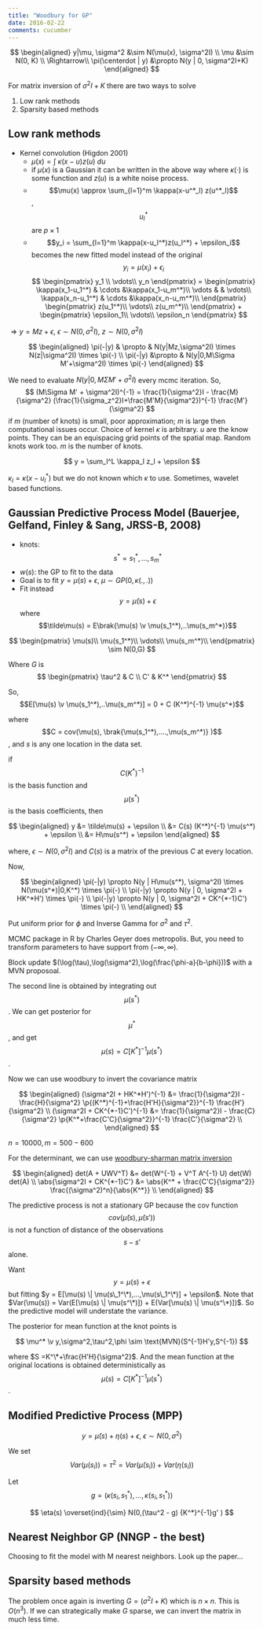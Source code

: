 ```yaml
---
title: "Woodbury for GP"
date: 2016-02-22
comments: cucumber
---
```


$$
\begin{aligned}
  y|\mu, \sigma^2 &\sim N(\mu(x), \sigma^2I) \\
  \mu &\sim N(0, K) \\
  \Rightarrow\\
  \pi(\centerdot | y) &\propto N(y | 0, \sigma^2I+K)
\end{aligned}
$$

For matrix inversion of $\sigma^2I+K$ there are two ways to solve

1. Low rank methods
2. Sparsity based methods

## Low rank methods

  - Kernel convolution (Higdon 2001)
      - $\mu(x) = \int~\kappa(x-u)z(u)~du$
      - if $\mu(x)$ is a Gaussian it can be written in the above way where $\kappa(\cdot)$ is some function and $z(u)$ is a white noise process.
      - $$\mu(x) \approx \sum_{l=1}^m \kappa(x-u^*_l) z(u^*_l)$$, $$u_l^*$$ are $p\times 1$
      - $$y_i = \sum_{l=1}^m \kappa(x-u_l^*)z(u_l^*) + \epsilon_i$$ becomes the new fitted model instead of the original $$y_i = \mu(x_i) + \epsilon_i$$
$$
\begin{pmatrix}
  y_1 \\
  \vdots\\
  y_n
\end{pmatrix}
=
\begin{pmatrix}
  \kappa(x_1-u_1^*) & \cdots &\kappa(x_1-u_m^*)\\
  \vdots & & \vdots\\
  \kappa(x_n-u_1^*) & \cdots &\kappa(x_n-u_m^*)\\
\end{pmatrix}
\begin{pmatrix}
  z(u_1^*)\\
  \vdots\\
  z(u_m^*)\\
\end{pmatrix} +
\begin{pmatrix}
  \epsilon_1\\
  \vdots\\
  \epsilon_n
\end{pmatrix}
$$

$\Rightarrow y = Mz + \epsilon$, $\epsilon \sim N(0,\sigma^2I)$, $z\sim N(0,\sigma^2I)$

$$
\begin{aligned}
 \pi(-|y) & \propto & N(y|Mz,\sigma^2I) \times N(z|\sigma^2I) \times \pi(-) \\
 \pi(-|y) &\propto & N(y|0,M\Sigma M'+\sigma^2I) \times \pi(-)
\end{aligned}
$$

We need to evaluate $N(y|0,M\Sigma M'+\sigma^2I)$ every mcmc iteration. 
So, 
$$
  (M\Sigma M' + \sigma^2I)^{-1} = \frac{1}{\sigma^2}I - \frac{M}{\sigma^2} (\frac{1}{\sigma_z^2}I+\frac{M'M}{\sigma^2})^{-1} \frac{M'}{\sigma^2}
$$
if $m$ (number of knots) is small, poor approximation; $m$ is large then computational issues occur. Choice of kernel $\kappa$ is arbitrary.
$u$ are the know points. They can be an equispacing grid points of the spatial map. Random knots work too. $m$ is the number of knots.

$$
  y = \sum_l^L \kappa_l z_l + \epsilon
$$

$\kappa_l = \kappa(x-u_l^*)$ but we do not known which $\kappa$ to use. Sometimes, wavelet based functions.


## Gaussian Predictive Process Model (Bauerjee, Gelfand, Finley & Sang, JRSS-B, 2008)

- knots: $$s^* = s_1^*, ..., s_m^*$$
- $w(s)$: the GP to fit to the data
- Goal is to fit $y=\mu(s)+\epsilon$, $\mu \sim GP(0,\kappa(.,.))$
- Fit instead $$y = \tilde\mu(s) + \epsilon$$ where $$\tilde\mu(s) = E\brak{\mu(s) \v \mu(s_1^*),..\mu(s_m^*)}$$

$$
\begin{pmatrix}
  \mu(s)\\
  \mu(s_1^*)\\
  \vdots\\
  \mu(s_m^*)\\
\end{pmatrix} \sim N(0,G)
$$

Where $G$ is 
$$
\begin{pmatrix}
  \tau^2 & C \\
  C' & K^*
\end{pmatrix}
$$

So, $$E[\mu(s) \v \mu(s_1^*),..\mu(s_m^*)]  =  0 + C (K^*)^{-1} \mu(s^*)$$

where $$C = cov(\mu(s), \brak{\mu(s_1^*),....,\mu(s_m^*)} )$$, and $s$ is any one location in the data set.

if $$C(K^*)^{-1}$$ is the basis function and $$\mu(s^*)$$ is the basis coefficients, then

$$
  \begin{aligned}
    y &= \tilde\mu(s) + \epsilon \\
    &= C(s) (K^*)^{-1} \mu(s^*) + \epsilon \\
    &= H\mu(s^*) + \epsilon
  \end{aligned}
$$

where, $\epsilon \sim N(0,\sigma^2I)$ and $C(s)$ is a matrix of the previous $C$ at every location.

Now, 

$$
\begin{aligned}
  \pi(-|y) \propto N(y | H\mu(s^*), \sigma^2I) \times N(\mu(s^*)|0,K^*) \times \pi(-) \\
  \pi(-|y) \propto N(y | 0, \sigma^2I + HK^*H') \times \pi(-) \\
  \pi(-|y) \propto N(y | 0, \sigma^2I + CK^{*-1}C') \times \pi(-) \\
\end{aligned}
$$

Put uniform prior for $\phi$ and Inverse Gamma for $\sigma^2$ and $\tau^2$.

MCMC package in R by Charles Geyer does metropolis. But, you need to transform parameters to have support from $(-\infty,\infty)$.

Block update $(\log(\tau),\log(\sigma^2),\log(\frac{\phi-a}{b-\phi}))$ with a MVN proposoal.

The second line is obtained by integrating out $$\mu(s^*)$$. We can get posterior for $$\mu^*$$, and get $$\mu(s)=C[K^*]^{-1}\mu(s^*)$$.

Now we can use woodbury to invert the covariance matrix

$$
\begin{aligned}
  (\sigma^2I + HK^*H')^{-1} &= \frac{1}{\sigma^2}I - \frac{H}{\sigma^2} \p{(K^*)^{-1}+\frac{H'H}{\sigma^2}}^{-1} \frac{H'}{\sigma^2} \\
  (\sigma^2I + CK^{*-1}C')^{-1} &= \frac{1}{\sigma^2}I - \frac{C}{\sigma^2} \p{K^*+\frac{C'C}{\sigma^2}}^{-1} \frac{C'}{\sigma^2} \\
\end{aligned}
$$

$n = 10000, m = 500-600$

For the determinant, we can use [woodbury-sharman matrix inversion](https://en.wikipedia.org/wiki/Matrix_determinant_lemma)

$$
\begin{aligned}
  det(A + UWV^T) &= det(W^{-1} + V^T A^{-1} U) det(W) det(A) \\
  \abs{\sigma^2I + CK^{*-1}C'} &= \abs{K^* + \frac{C'C}{\sigma^2}} \frac{(\sigma^2)^n}{\abs{K^*}}  \\
\end{aligned}
$$

The predictive process is not a stationary GP because the cov function $$cov(\tilde\mu(s),\tilde\mu(s'))$$is not a function of distance of the observations $$s-s'$$alone.

Want $$ y = \mu(s) + \epsilon$$ but fitting $y = E[\mu(s) \| \mu(s\_1^\*),...,\mu(s\_1^\*)] + \epsilon$. Note that $Var(\mu(s)) = Var(E[\mu(s) \| \mu(s^\*)]) + E(Var[\mu(s) \| \mu(s^\*)])$. So the predictive model will understate the variance.

The posterior for mean function at the knot points is

$$
  \mu^* \v y,\sigma^2,\tau^2,\phi \sim \text{MVN}(S^{-1}H'y,S^{-1})
$$

where $S =K^\*+\frac{H'H}{\sigma^2}$. And the mean function at the original locations is obtained deterministically as $$\mu(s)=C[K^*]^{-1}\mu(s^*)$$.

## Modified Predictive Process (MPP)

$$
  y = \tilde\mu(s) + \eta(s) + \epsilon, ~ \epsilon \sim N(0,\sigma^2)
$$

We set $$Var(\mu(s_i)) = \tau^2 = Var(\tilde\mu(s_i)) + Var(\eta(s_i))$$

Let $$g = (\kappa(s_i,s_1^*),..., \kappa(s_i,s_1^*))$$

$$
  \eta(s) \overset{ind}{\sim} N(0,(\tau^2 - g) {K^*}^{-1}g' )
$$

## Nearest Neighbor GP (NNGP - the best)

Choosing to fit the model with M nearest neighbors. Look up the paper...

## Sparsity based methods

The problem once again is inverting $G=(\sigma^2I+K)$ which is $n\times n$. This is $O(n^3)$. If we can strategically make $G$ sparse, we can invert the matrix in much less time.
